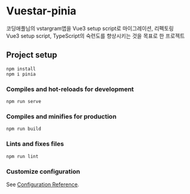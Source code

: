 # Vuestar-pinia

코딩애플님의 vstargram앱을 Vue3 setup script로 마이그레이션, 리펙토링<br/>
Vue3 setup script, TypeScript의 숙련도를 향상시키는 것을 목표로 한 프로젝트<br/>
## Project setup
```
npm install
npm i pinia
```

### Compiles and hot-reloads for development
```
npm run serve
```

### Compiles and minifies for production
```
npm run build
```

### Lints and fixes files
```
npm run lint
```

### Customize configuration
See [Configuration Reference](https://cli.vuejs.org/config/).
